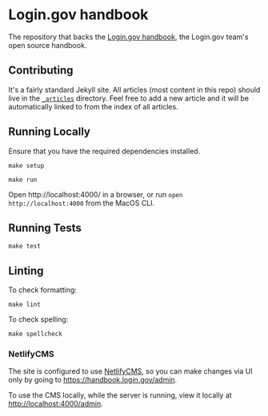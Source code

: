 # Login.gov handbook

The repository that backs the [Login.gov handbook](https://handbook.login.gov/),
the Login.gov team's open source handbook.

## Contributing

It's a fairly standard Jekyll site. All articles (most content in this repo)
should live in the [`_articles`](_articles) directory. Feel free to add a new
article and it will be automatically linked to from the index of all articles.

## Running Locally

Ensure that you have the required dependencies installed.

```
make setup
```

```
make run
```

Open http://localhost:4000/ in a browser, or run `open http://localhost:4000` from the MacOS CLI.

## Running Tests

```
make test
```

## Linting

To check formatting:
```
make lint
```
To check spelling:
```
make spellcheck
```

### NetlifyCMS

The site is configured to use [NetlifyCMS](https://www.netlifycms.org/), so you can make changes via UI only by going to <https://handbook.login.gov/admin>.

To use the CMS locally, while the server is running, view it locally at <http://localhost:4000/admin>.
